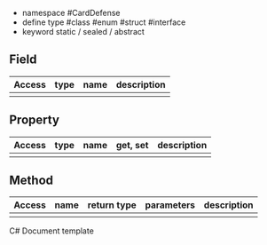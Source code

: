 * namespace #CardDefense
* define type #class #enum #struct #interface
* keyword static / sealed / abstract


## Field

| Access | type | name | description |
| ------ | ---- | ---- | ----------- |
|        |      |      |             |

## Property
| Access | type | name | get, set | description |
| ------ | ---- | ---- | -------- | ----------- |
|        |      |      |          |             |

## Method
| Access | name | return type | parameters | description |
| ------ | ---- | ----------- | ---------- | ----------- |
|        |      |             |            |             |



C# Document template